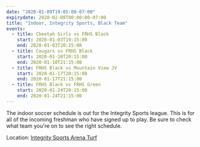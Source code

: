 ```yaml
---
date: "2020-01-09T19:05:00-07:00"
expirydate: 2020-02-08T00:00:00-07:00
title: "Indoor, Integrity Sports, Black Team"
events:
  - title: Cheetah Girls vs FRHS Black
    start: 2020-01-03T19:15:00
    end: 2020-01-03T20:15:00
  - title: Cougars vs FRHS Black
    start: 2020-01-10T20:15:00
    end: 2020-01-10T21:15:00
  - title: FRHS Black vs Mountain View JV
    start: 2020-01-17T20:15:00
    end: 2020-01-17T21:15:00
  - title: FRHS Black vs FRHS Green
    start: 2020-01-24T20:15:00
    end: 2020-01-24T21:15:00
---
```


The indoor soccer schedule is out for the Integrity Sports league. This is for
all of the incoming freshman who have signed up to play. Be sure to check what
team you're on to see the right schedule.

Location: [Integrity Sports Arena Turf][turf]

[turf]: https://goo.gl/maps/WpukCdeTWav2LHa9A
